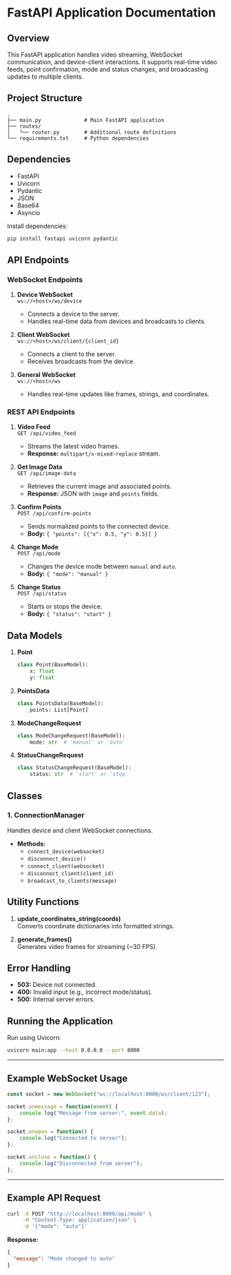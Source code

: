 # FastAPI Application Documentation

## Overview

This FastAPI application handles video streaming, WebSocket communication, and device-client interactions. It supports real-time video feeds, point confirmation, mode and status changes, and broadcasting updates to multiple clients.


## Project Structure
```
.
├── main.py              # Main FastAPI application
├── routes/
│   └── router.py        # Additional route definitions
└── requirements.txt     # Python dependencies
```

## Dependencies
- FastAPI
- Uvicorn
- Pydantic
- JSON
- Base64
- Asyncio

Install dependencies:
```bash
pip install fastapi uvicorn pydantic
```

## API Endpoints

### WebSocket Endpoints

1. **Device WebSocket**  
   `ws://<host>/ws/device`
   - Connects a device to the server.
   - Handles real-time data from devices and broadcasts to clients.
   
2. **Client WebSocket**  
   `ws://<host>/ws/client/{client_id}`
   - Connects a client to the server.
   - Receives broadcasts from the device.

3. **General WebSocket**  
   `ws://<host>/ws`
   - Handles real-time updates like frames, strings, and coordinates.

### REST API Endpoints

1. **Video Feed**  
   `GET /api/video_feed`
   - Streams the latest video frames.
   - **Response:** `multipart/x-mixed-replace` stream.

2. **Get Image Data**  
   `GET /api/image-data`
   - Retrieves the current image and associated points.
   - **Response:** JSON with `image` and `points` fields.

3. **Confirm Points**  
   `POST /api/confirm-points`
   - Sends normalized points to the connected device.
   - **Body:** `{ "points": [{"x": 0.5, "y": 0.5}] }`

4. **Change Mode**  
   `POST /api/mode`
   - Changes the device mode between `manual` and `auto`.
   - **Body:** `{ "mode": "manual" }`

5. **Change Status**  
   `POST /api/status`
   - Starts or stops the device.
   - **Body:** `{ "status": "start" }`

## Data Models

1. **Point**
   ```python
   class Point(BaseModel):
       x: float
       y: float
   ```

2. **PointsData**
   ```python
   class PointsData(BaseModel):
       points: List[Point]
   ```

3. **ModeChangeRequest**
   ```python
   class ModeChangeRequest(BaseModel):
       mode: str  # 'manual' or 'auto'
   ```

4. **StatusChangeRequest**
   ```python
   class StatusChangeRequest(BaseModel):
       status: str  # 'start' or 'stop'
   ```

## Classes

### 1. **ConnectionManager**
Handles device and client WebSocket connections.
- **Methods:**
  - `connect_device(websocket)`
  - `disconnect_device()`
  - `connect_client(websocket)`
  - `disconnect_client(client_id)`
  - `broadcast_to_clients(message)`

## Utility Functions

1. **update_coordinates_string(coords)**  
   Converts coordinate dictionaries into formatted strings.

2. **generate_frames()**  
   Generates video frames for streaming (~30 FPS).

## Error Handling
- **503:** Device not connected.
- **400:** Invalid input (e.g., incorrect mode/status).
- **500:** Internal server errors.

## Running the Application

Run using Uvicorn:
```bash
uvicorn main:app --host 0.0.0.0 --port 8000
```

---

## Example WebSocket Usage

```javascript
const socket = new WebSocket("ws://localhost:8000/ws/client/123");

socket.onmessage = function(event) {
    console.log("Message from server:", event.data);
};

socket.onopen = function() {
    console.log("Connected to server");
};

socket.onclose = function() {
    console.log("Disconnected from server");
};
```

---

## Example API Request

```bash
curl -X POST "http://localhost:8000/api/mode" \
     -H "Content-Type: application/json" \
     -d '{"mode": "auto"}'
```

**Response:**
```json
{
  "message": "Mode changed to auto"
}
```

